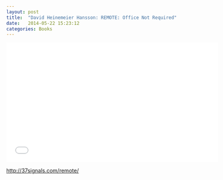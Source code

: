 ```yaml
---
layout: post
title:  "David Heinemeier Hansson: REMOTE: Office Not Required"
date:   2014-05-22 15:23:12
categories: Books
---
```


<iframe src="//www.youtube.com/embed/pTjS0o-ZIRg" width="560" height="315" frameborder="0" allowfullscreen="allowfullscreen"></iframe>

<a title="Remote: Office Not Required - Boook" href="http://37signals.com/remote/" target="_blank">http://37signals.com/remote/</a>